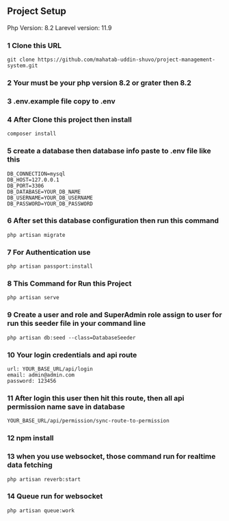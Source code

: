 ## Project Setup
Php Version: 8.2
Larevel version: 11.9 

### 1 Clone this URL
    git clone https://github.com/mahatab-uddin-shuvo/project-management-system.git
### 2 Your must be your php version 8.2 or grater then 8.2
### 3 .env.example file copy to .env 
### 4 After Clone this project then install 
    composer install
### 5 create a database then database info paste to .env file like this 
    DB_CONNECTION=mysql
    DB_HOST=127.0.0.1
    DB_PORT=3306
    DB_DATABASE=YOUR_DB_NAME
    DB_USERNAME=YOUR_DB_USERNAME
    DB_PASSWORD=YOUR_DB_PASSWORD
    
### 6 After set this database configuration then run this command
    php artisan migrate
    
### 7 For Authentication use
    php artisan passport:install

### 8 This Command for Run this Project
    php artisan serve
    
### 9 Create a user and role and SuperAdmin role assign to user for run this seeder file in your command line
    php artisan db:seed --class=DatabaseSeeder 

### 10 Your login credentials and api route
    url: YOUR_BASE_URL/api/login
    email: admin@admin.com
    password: 123456
    
### 11 After login this user then hit this route, then all api permission name save in database
    YOUR_BASE_URL/api/permission/sync-route-to-permission 

### 12 npm install 
    
### 13 when you use websocket, those command run for realtime data fetching     
    php artisan reverb:start
    
### 14 Queue run for websocket
    php artisan queue:work

    

    



